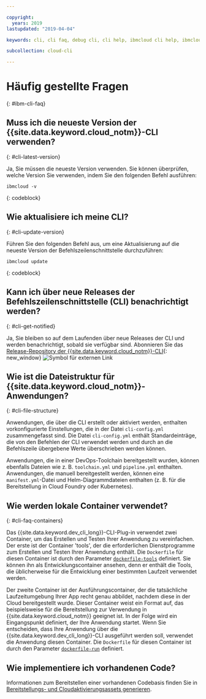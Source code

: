 ```yaml
---

copyright:
  years: 2019
lastupdated: "2019-04-04"

keywords: cli, cli faq, debug cli, cli help, ibmcloud cli help, ibmcloud help

subcollection: cloud-cli

---
```


# Häufig gestellte Fragen
{: #ibm-cli-faq}

## Muss ich die neueste Version der {{site.data.keyword.cloud_notm}}-CLI verwenden?
{: #cli-latest-version}

Ja, Sie müssen die neueste Version verwenden. Sie können überprüfen, welche Version Sie verwenden, indem Sie den folgenden Befehl ausführen:

```
ibmcloud -v
```
{: codeblock}

## Wie aktualisiere ich meine CLI?
{: #cli-update-version}

Führen Sie den folgenden Befehl aus, um eine Aktualisierung auf die neueste Version der Befehlszeilenschnittstelle durchzuführen:

```
ibmcloud update
```
{: codeblock}

## Kann ich über neue Releases der Befehlszeilenschnittstelle (CLI) benachrichtigt werden?
{: #cli-get-notified}

Ja, Sie bleiben so auf dem Laufenden über neue Releases der CLI und werden benachrichtigt, sobald sie verfügbar sind. Abonnieren Sie das [Release-Repository der {{site.data.keyword.cloud_notm}}-CLI](https://github.com/IBM-Cloud/ibm-cloud-cli-release/releases/){: new_window} ![Symbol für externen Link](../../../icons/launch-glyph.svg "Symbol für externen Link")

## Wie ist die Dateistruktur für {{site.data.keyword.cloud_notm}}-Anwendungen?
{: #cli-file-structure}

Anwendungen, die über die CLI erstellt oder aktiviert werden, enthalten vorkonfigurierte Einstellungen, die in der Datei `cli-config.yml` zusammengefasst sind. Die Datei `cli-config.yml` enthält Standardeinträge, die von den Befehlen der CLI verwendet werden und durch an die Befehlszeile übergebene Werte überschrieben werden können.

Anwendungen, die in einer DevOps-Toolchain bereitgestellt wurden, können ebenfalls Dateien wie z. B. `toolchain.yml` und `pipeline.yml` enthalten. Anwendungen, die manuell bereitgestellt werden, können eine `manifest.yml`-Datei und Helm-Diagrammdateien enthalten (z. B. für die Bereitstellung in Cloud Foundry oder Kubernetes).

## Wie werden lokale Container verwendet?
{: #cli-faq-containers}

Das {{site.data.keyword.dev_cli_long}}-CLI-Plug-in verwendet zwei Container, um das Erstellen und Testen Ihrer Anwendung zu vereinfachen. Der erste ist der Container 'tools', der die erforderlichen Dienstprogramme zum Erstellen und Testen Ihrer Anwendung enthält. Die `Dockerfile` für diesen Container ist durch den Parameter [`dockerfile-tools`](/docs/cli/idt?topic=cloud-cli-idt-cli#command-parameters) definiert. Sie können ihn als Entwicklungscontainer ansehen, denn er enthält die Tools, die üblicherweise für die Entwicklung einer bestimmten Laufzeit verwendet werden.

Der zweite Container ist der Ausführungscontainer, der die tatsächliche Laufzeitumgebung Ihrer App recht genau abbildet, nachdem diese in der Cloud bereitgestellt wurde. Dieser Container weist ein Format auf, das beispielsweise für die Bereitstellung zur Verwendung in {{site.data.keyword.cloud_notm}} geeignet ist. In der Folge wird ein Eingangspunkt definiert, der Ihre Anwendung startet. Wenn Sie entscheiden, dass Ihre Anwendung über die {{site.data.keyword.dev_cli_long}}-CLI ausgeführt werden soll, verwendet die Anwendung diesen Container. Die `Dockerfile` für diesen Container ist durch den Parameter [`dockerfile-run`](/docs/cli/idt?topic=cloud-cli-idt-cli#run) definiert.

## Wie implementiere ich vorhandenen Code?

Informationen zum Bereitstellen einer vorhandenen Codebasis finden Sie in [Bereitstellungs- und Cloudaktivierungsassets generieren](/docs/apps?topic=creating-apps-create-deploy-app-cli#byoc-cli).

